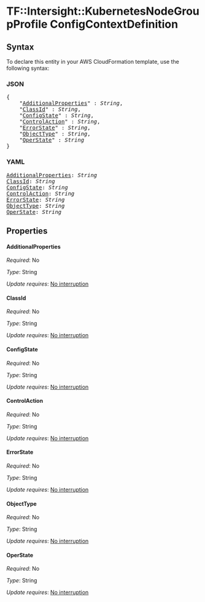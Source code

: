 # TF::Intersight::KubernetesNodeGroupProfile ConfigContextDefinition

## Syntax

To declare this entity in your AWS CloudFormation template, use the following syntax:

### JSON

<pre>
{
    "<a href="#additionalproperties" title="AdditionalProperties">AdditionalProperties</a>" : <i>String</i>,
    "<a href="#classid" title="ClassId">ClassId</a>" : <i>String</i>,
    "<a href="#configstate" title="ConfigState">ConfigState</a>" : <i>String</i>,
    "<a href="#controlaction" title="ControlAction">ControlAction</a>" : <i>String</i>,
    "<a href="#errorstate" title="ErrorState">ErrorState</a>" : <i>String</i>,
    "<a href="#objecttype" title="ObjectType">ObjectType</a>" : <i>String</i>,
    "<a href="#operstate" title="OperState">OperState</a>" : <i>String</i>
}
</pre>

### YAML

<pre>
<a href="#additionalproperties" title="AdditionalProperties">AdditionalProperties</a>: <i>String</i>
<a href="#classid" title="ClassId">ClassId</a>: <i>String</i>
<a href="#configstate" title="ConfigState">ConfigState</a>: <i>String</i>
<a href="#controlaction" title="ControlAction">ControlAction</a>: <i>String</i>
<a href="#errorstate" title="ErrorState">ErrorState</a>: <i>String</i>
<a href="#objecttype" title="ObjectType">ObjectType</a>: <i>String</i>
<a href="#operstate" title="OperState">OperState</a>: <i>String</i>
</pre>

## Properties

#### AdditionalProperties

_Required_: No

_Type_: String

_Update requires_: [No interruption](https://docs.aws.amazon.com/AWSCloudFormation/latest/UserGuide/using-cfn-updating-stacks-update-behaviors.html#update-no-interrupt)

#### ClassId

_Required_: No

_Type_: String

_Update requires_: [No interruption](https://docs.aws.amazon.com/AWSCloudFormation/latest/UserGuide/using-cfn-updating-stacks-update-behaviors.html#update-no-interrupt)

#### ConfigState

_Required_: No

_Type_: String

_Update requires_: [No interruption](https://docs.aws.amazon.com/AWSCloudFormation/latest/UserGuide/using-cfn-updating-stacks-update-behaviors.html#update-no-interrupt)

#### ControlAction

_Required_: No

_Type_: String

_Update requires_: [No interruption](https://docs.aws.amazon.com/AWSCloudFormation/latest/UserGuide/using-cfn-updating-stacks-update-behaviors.html#update-no-interrupt)

#### ErrorState

_Required_: No

_Type_: String

_Update requires_: [No interruption](https://docs.aws.amazon.com/AWSCloudFormation/latest/UserGuide/using-cfn-updating-stacks-update-behaviors.html#update-no-interrupt)

#### ObjectType

_Required_: No

_Type_: String

_Update requires_: [No interruption](https://docs.aws.amazon.com/AWSCloudFormation/latest/UserGuide/using-cfn-updating-stacks-update-behaviors.html#update-no-interrupt)

#### OperState

_Required_: No

_Type_: String

_Update requires_: [No interruption](https://docs.aws.amazon.com/AWSCloudFormation/latest/UserGuide/using-cfn-updating-stacks-update-behaviors.html#update-no-interrupt)

